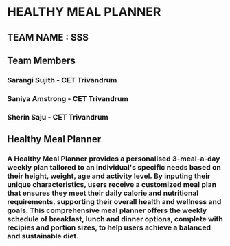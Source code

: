 # HEALTHY MEAL PLANNER
## TEAM NAME : SSS

## Team Members
### Sarangi Sujith - CET Trivandrum
### Saniya Amstrong - CET Trivandrum
### Sherin Saju - CET Trivandrum

## Healthy Meal Planner
### A Healthy Meal Planner provides a personalised 3-meal-a-day weekly plan tailored to an individual's specific needs based on their height, weight, age and activity level. By inputing their unique characteristics, users receive a customized meal plan that ensures they meet their daily calorie and nutritional requirements, supporting their overall health and wellness and goals. This comprehensive meal planner offers the weekly schedule of breakfast, lunch and dinner options, complete with recipies and portion sizes, to help users achieve a balanced and sustainable diet.